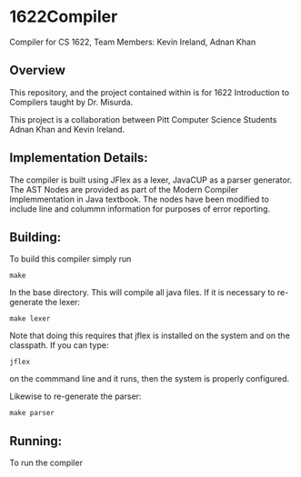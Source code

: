# 1622Compiler
Compiler for CS 1622, Team Members: Kevin Ireland, Adnan Khan

Overview
--------

This repository, and the project contained within is for 1622 Introduction to Compilers taught by Dr. Misurda.

This project is a collaboration between Pitt Computer Science Students Adnan Khan and Kevin Ireland.

Implementation Details:
------------
 
 
 The compiler is built using JFlex as a lexer, JavaCUP as a parser generator. The AST Nodes are provided as part of
 the Modern Compiler Implemmentation in Java textbook. The nodes have been modified to include line and colummn information
 for purposes of error reporting.
 

Building:
----------
To build this compiler simply run

~~~~
make
~~~~

In the base directory. This will compile all java files. If it is necessary to re-generate the lexer:


~~~~~~~~~
make lexer
~~~~~~~~~

Note that doing this requires that jflex is installed on the system and on the classpath. If you can type:

~~~~~
jflex 
~~~~~
on the commmand line and it runs, then the system is properly configured.

Likewise to re-generate the parser:

~~~~~~~~~~
make parser
~~~~~~~~~~~
Running:
-----------

To run the compiler 




